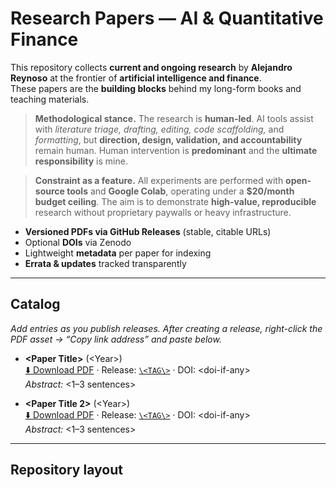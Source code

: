 # Research Papers — AI & Quantitative Finance

This repository collects **current and ongoing research** by **Alejandro Reynoso** at the frontier of **artificial intelligence and finance**.  
These papers are the **building blocks** behind my long-form books and teaching materials.

> **Methodological stance.** The research is **human-led**. AI tools assist with *literature triage, drafting, editing, code scaffolding,* and *formatting*, but **direction, design, validation, and accountability** remain human. Human intervention is **predominant** and the **ultimate responsibility** is mine.

> **Constraint as a feature.** All experiments are performed with **open-source tools** and **Google Colab**, operating under a **$20/month budget ceiling**. The aim is to demonstrate **high-value, reproducible** research without proprietary paywalls or heavy infrastructure.

- **Versioned PDFs via GitHub Releases** (stable, citable URLs)
- Optional **DOIs** via Zenodo
- Lightweight **metadata** per paper for indexing
- **Errata & updates** tracked transparently

---

## Catalog

_Add entries as you publish releases. After creating a release, right-click the PDF asset → “Copy link address” and paste below._

- **\<Paper Title\>** (\<Year\>)  
  [⬇️ Download PDF](https://github.com/\<OWNER\>/papers/releases/download/\<TAG\>/\<FILENAME.pdf\>)
  · Release: [`\<TAG\>`](https://github.com/\<OWNER\>/papers/releases/tag/\<TAG\>)
  · DOI: \<doi-if-any\>  
  *Abstract:* \<1–3 sentences\>

- **\<Paper Title 2\>** (\<Year\>)  
  [⬇️ Download PDF](https://github.com/\<OWNER\>/papers/releases/download/\<TAG\>/\<FILENAME.pdf\>)
  · Release: [`\<TAG\>`](https://github.com/\<OWNER\>/papers/releases/tag/\<TAG\>)
  · DOI: \<doi-if-any\>  
  *Abstract:* \<1–3 sentences\>

---

## Repository layout


